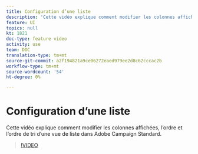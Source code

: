 ```yaml
---
title: Configuration d’une liste
description: 'Cette vidéo explique comment modifier les colonnes affichées, l’ordre et l’ordre de tri d’une vue de liste dans Adobe Campaign Standard.  '
feature: UI
topics: null
kt: 1821
doc-type: feature video
activity: use
team: DOC
translation-type: tm+mt
source-git-commit: a2f194821a9ce06272eaed979ee2d8c62cccac2b
workflow-type: tm+mt
source-wordcount: '54'
ht-degree: 0%

---
```



# Configuration d’une liste

Cette vidéo explique comment modifier les colonnes affichées, l’ordre et l’ordre de tri d’une vue de liste dans Adobe Campaign Standard.

>[!VIDEO](https://video.tv.adobe.com/v/25288/?quality=12)
